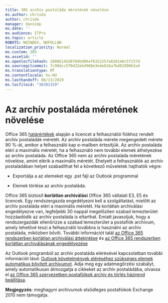 ```yaml
---
title: 305 archív postaláda méretének növelése
ms.author: chrisda
author: chrisda
manager: dansimp
ms.date: ''
ms.audience: ITPro
ms.topic: article
ROBOTS: NOINDEX, NOFOLLOW
localization_priority: Normal
ms.custom: 305
ms.assetid: ''
ms.openlocfilehash: 28086145d8769bd06ef6352257a820146c5f237d
ms.sourcegitcommit: 7c90dcc570d32ebd968e3e4e816a7b482890b3a4
ms.translationtype: MT
ms.contentlocale: hu-HU
ms.lasthandoff: 08/13/2019
ms.locfileid: "36391329"
---
```

# <a name="increase-the-archive-mailbox-size"></a>Az archív postaláda méretének növelése

Office 365 [határértékek](https://docs.microsoft.com/office365/servicedescriptions/exchange-online-service-description/exchange-online-limits#mailbox-storage-limits) alapján a licencet a felhasználói fiókhoz rendelt archív postaládák méretét. Az archív postaláda mérete megengedett mérete 90 %-át, amikor a felhasználó kap e-mailben értesítjük. Az archív postaláda eléri a maximális méretét, ha a felhasználó nem további elemek áthelyezése az archív postaláda. Az Office 365 nem az archív postaláda méretének növelése, amint elérik a maximális méretét. Ehelyett a felhasználók az archív postaládában helyet szabadíthat fel a következő műveletek hajthatók végre:

- Exportálja a az elemeket egy .pst fájl az Outlook programmal

- Elemek törlése az archív postaláda.

Office 365 biztosít **korlátlan archiválási** Office 365 vállalati E3, E5 és licencek. Egy rendszergazda engedélyezni kell a szolgáltatást, mielőtt az archív postaláda eléri a maximális méretét. Ha korlátlan archiválási engedélyezve van, legfeljebb 30 nappal megelőzően szabad lemezterület hozzáadódik az archív postaláda is eltarthat. Emiatt javasoljuk, hogy a rendszergazdák ellenőrizze a szabad lemezterület a postafiók archívum, amely lehetővé teszi a felhasználó továbbra is használni az archív postaláda, miközben bővíti. További információt talál [az Office 365 rendszerben korlátlan archiválási áttekintése](https://docs.microsoft.com/office365/securitycompliance/unlimited-archiving) és [az Office 365 rendszerben korlátlan archiválásának engedélyezése](https://docs.microsoft.com/office365/securitycompliance/enable-unlimited-archiving)

Az Outlook programból az archív postaláda elérésével kapcsolatban további információt lásd: [Outlook követelmények eléréséhez szükséges elemek automatikus bővített archívumot](https://docs.microsoft.com/office365/securitycompliance/unlimited-archiving#outlook-requirements-for-accessing-items-in-an-auto-expanded-archive). Adja meg egy adatmegőrzési szabályt, amely automatikusan átmozgatja a cikkeket az archív postaládába, olvassa el [az Office 365 szervezetben postafiókok archív és törlés házirend beállítása](https://docs.microsoft.com/office365/securitycompliance/set-up-an-archive-and-deletion-policy-for-mailboxes).

**Megjegyzés**: meghagyni archívumok elsődleges postafiókok Exchange 2010 nem támogatja.
